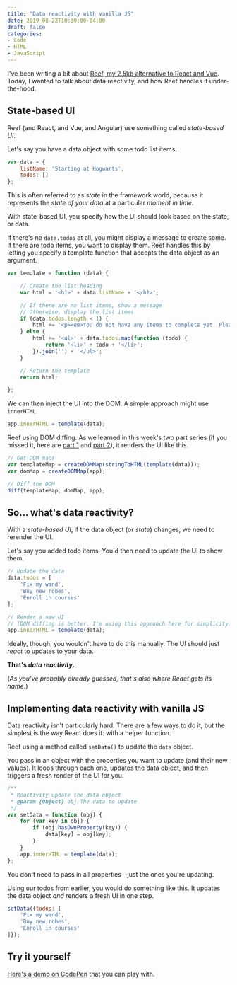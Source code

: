 ```yaml
---
title: "Data reactivity with vanilla JS"
date: 2019-08-22T10:30:00-04:00
draft: false
categories:
- Code
- HTML
- JavaScript
---
```


I've been writing a bit about [Reef, my 2.5kb alternative to React and Vue](https://github.com/cferdinandi/reef). Today, I wanted to talk about data reactivity, and how Reef handles it under-the-hood.

## State-based UI

Reef (and React, and Vue, and Angular) use something called *state-based UI*.

Let's say you have a data object with some todo list items.

```js
var data = {
	listName: 'Starting at Hogwarts',
	todos: []
};
```

This is often referred to as *state* in the framework world, because it represents the *state of your data* at a particular *moment in time*.

With state-based UI, you specify how the UI should look based on the state, or data.

If there's no `data.todos` at all, you might display a message to create some. If there are todo items, you want to display them. Reef handles this by letting you specify a template function that accepts the data object as an argument.

```js
var template = function (data) {

	// Create the list heading
	var html = '<h1>' + data.listName + '</h1>';

	// If there are no list items, show a message
	// Otherwise, display the list items
	if (data.todos.length < 1) {
		html += '<p><em>You do not have any items to complete yet. Please add some.</em></p>';
	} else {
		html += '<ul>' + data.todos.map(function (todo) {
			return '<li>' + todo + '</li>';
		}).join('') + '</ul>';
	}

	// Return the template
	return html;

};
```

We can then inject the UI into the DOM. A simple approach might use `innerHTML`.

```js
app.innerHTML = template(data);
```

Reef using DOM diffing. As we learned in this week's two part series (if you missed it, here are [part 1](https://gomakethings.com/dom-diffing-with-vanilla-js-part-1/) and [part 2](https://gomakethings.com/dom-diffing-with-vanilla-js-part-2/)), it renders the UI like this.

```js
// Get DOM maps
var templateMap = createDOMMap(stringToHTML(template(data)));
var domMap = createDOMMap(app);

// Diff the DOM
diff(templateMap, domMap, app);
```

## So... what's data reactivity?

With a *state-based UI*, if the data object (or *state*) changes, we need to rerender the UI.

Let's say you added todo items. You'd then need to update the UI to show them.

```js
// Update the data
data.todos = [
	'Fix my wand',
	'Buy new robes',
	'Enroll in courses'
];

// Render a new UI
// (DOM diffing is better. I'm using this approach here for simplicity.)
app.innerHTML = template(data);
```

Ideally, though, you wouldn't have to do this manually. The UI should just *react* to updates to your data.

__That's *data reactivity*.__

(*As you've probably already guessed, that's also where React gets its name.*)

## Implementing data reactivity with vanilla JS

Data reactivity isn't particularly hard. There are a few ways to do it, but the simplest is the way React does it: with a helper function.

Reef using a method called `setData()` to update the `data` object.

You pass in an object with the properties you want to update (and their new values). It loops through each one, updates the data object, and then triggers a fresh render of the UI for you.

```js
/**
 * Reactivity update the data object
 * @param {Object} obj The data to update
 */
var setData = function (obj) {
	for (var key in obj) {
		if (obj.hasOwnProperty(key)) {
			data[key] = obj[key];
		}
	}
	app.innerHTML = template(data);
};
```

You don't need to pass in all properties&mdash;just the ones you're updating.

Using our todos from earlier, you would do something like this. It updates the data object *and* renders a fresh UI in one step.

```js
setData({todos: [
	'Fix my wand',
	'Buy new robes',
	'Enroll in courses'
]});
```

## Try it yourself

[Here's a demo on CodePen](https://codepen.io/cferdinandi/pen/ZEzBVvz) that you can play with.
